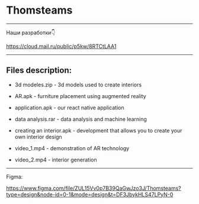 # Thomsteams
--------------------------------------------------------------------------------------

Наши разработки👇

https://cloud.mail.ru/public/p5kw/8RTCtLAA1

--------------------------------------------------------------------------------------

Files description:
-
- 3d modeles.zip - 3d models used to create interiors

- AR.apk - furniture placement using augmented reality

- application.apk - our react native application

- data analysis.rar - data analysis and machine learning

- creating an interior.apk - development that allows you to create your own interior design

- video_1.mp4 - demonstration of AR technology

- video_2.mp4 - interior generation

--------------------------------------------------------------------------------------

Figma:

https://www.figma.com/file/ZUL15Vv0p7B39QaGwJzo3J/Thomsteams?type=design&node-id=0-1&mode=design&t=DF3JbykHLS47LPyN-0





